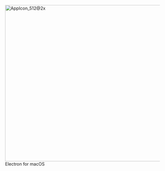 <img width="512" alt="AppIcon_512@2x" src="https://github.com/user-attachments/assets/2eeaa993-5adb-4188-9a6a-b1cddc8d439d" />
Electron for macOS

